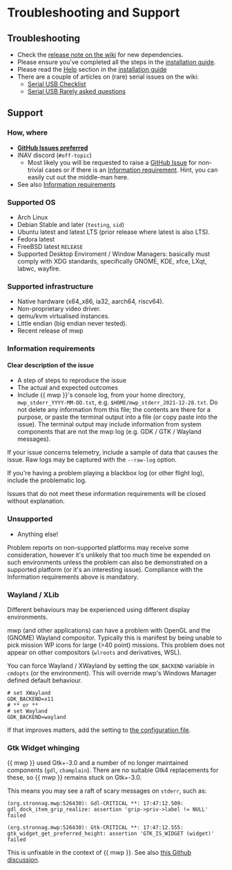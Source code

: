 # Troubleshooting and Support

## Troubleshooting

* Check the [release note on the wiki](https://github.com/stronnag/mwptools/wiki/Recent-Changes) for new dependencies.
* Please ensure you've completed all the steps in the [installation guide](Building-with-meson-and-ninja.md).
* Please read the [Help](Building-with-meson-and-ninja.md#help) section in the [installation guide](Building-with-meson-and-ninja.md)
* There are a couple of articles on (rare) serial issues on the wiki:
    * [Serial USB Checklist](https://github.com/stronnag/mwptools/wiki/Serial-USB-checklist)
	* [Serial USB Rarely asked questions](https://github.com/stronnag/mwptools/wiki/Serial-USB-RAQ)

## Support

### How, where

* [**GitHub Issues preferred**](https://github.com/stronnag/mwptools/issues)
* INAV discord (`#off-topic`)
    * Most likely you will be requested to raise a [GitHub Issue](https://github.com/stronnag/mwptools/issues) for non-trivial cases or if there is an [Information requirement](#information-requirements). Hint, you can easily cut out the middle-man here.
* See also [Information requirements](#information-requirements)

### Supported OS

* Arch Linux
* Debian Stable and later (`testing`, `sid`)
* Ubuntu latest and latest LTS (prior release where latest is also LTS).
* Fedora latest
* FreeBSD latest `RELEASE`
* Supported Desktop Enviroment / Window Managers: basically must comply with XDG standards, specifically GNOME, KDE, xfce, LXqt, labwc, wayfire.

### Supported infrastructure

* Native hardware (x64_x86, ia32, aarch64, riscv64).
* Non-proprietary video driver.
* qemu/kvm virtualised instances.
* Little endian (big endian never tested).
* Recent release of mwp

### Information requirements

#### Clear description of the issue

* A step of steps to reproduce the issue
* The actual and expected outcomes
* Include {{ mwp }}'s console log, from your home directory, `mwp_stderr_YYYY-MM-DD.txt`, e.g. `$HOME/mwp_stderr_2021-12-28.txt`. Do not delete any information from this file; the contents are there for a purpose, or paste the terminal output into a file (or copy paste into the issue). The terminal output may include information from system components that are not the mwp log (e.g. GDK / GTK / Wayland messages).

If your issue concerns telemetry, include a sample of data that causes the issue. Raw logs may be captured with the `--raw-log` option.

If you're having a problem playing a blackbox log (or other flight log), include the problematic log.

Issues that do not meet these information requirements will be closed without explanation.

### Unsupported

* Anything else!

Problem reports on non-supported platforms may receive some consideration, however it's unlikely that too much time be expended on such environments unless the problem can also be demonstrated on a supported platform (or it's an interesting issue). Compliance with the Information requirements above is mandatory.

### Wayland / XLib

Different behaviours may be experienced using different display environments.

mwp (and other applications) can have a problem with OpenGL and the (GNOME) Wayland compositor. Typically this is manifest by being unable to pick mission WP icons for large (>40 point) missions. This problem does not appear on other compositors (`wlroots` and derivatives,  WSL).

You can force Wayland / XWayland by setting the `GDK_BACKEND` variable in `cmdopts` (or the environment). This will override mwp's Windows Manager defined default behaviour.

    # set XWayland
    GDK_BACKEND=x11
	# ** or **
    # set Wayland
    GDK_BACKEND=wayland

If that improves matters, add the setting to [the configuration file](mwp-Configuration.md#cmdopts).

### Gtk Widget whinging

{{ mwp }} used Gtk+-3.0 and a number of no longer maintained components (`gdl`, `champlain`). There are no suitable Gtk4 replacements for these, so {{ mwp }} remains stuck on Gtk+-3.0.

This means you may see a raft of scary messages on `stderr`, such as:

```
(org.stronnag.mwp:526430): Gdl-CRITICAL **: 17:47:12.509: gdl_dock_item_grip_realize: assertion 'grip->priv->label != NULL' failed

(org.stronnag.mwp:526430): Gtk-CRITICAL **: 17:47:12.555: gtk_widget_get_preferred_height: assertion 'GTK_IS_WIDGET (widget)' failed
```

This is unfixable in the context of {{ mwp }}. See also [this Github discussion]( https://github.com/stronnag/mwptools/discussions/128).
